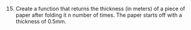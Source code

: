 15. Create a function that returns the thickness (in meters) of a piece of paper after folding it n number of times. The paper starts off with a thickness of 0.5mm.
